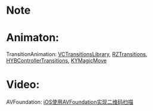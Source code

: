 # Note
# Animaton: 
TransitionAnimation:
[VCTransitionsLibrary](https://github.com/ColinEberhardt/VCTransitionsLibrary),
[RZTransitions](https://github.com/Raizlabs/RZTransitions),
[HYBControllerTransitions](https://github.com/CoderJackyHuang/HYBControllerTransitions),
[KYMagicMove](https://github.com/KittenYang/KYMagicMove)
# Video:
AVFoundation:
[iOS使用AVFoundation实现二维码扫描](http://strivingboy.github.io/blog/2014/11/08/scan-qrcode/)




